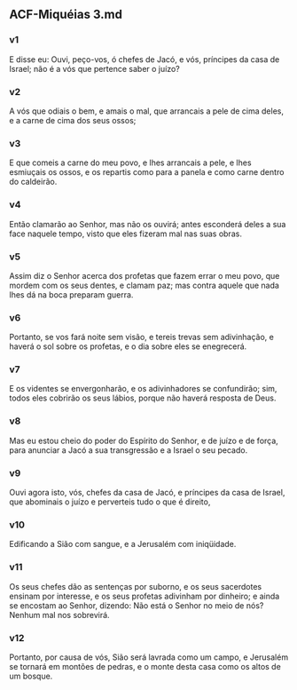 ## ACF-Miquéias 3.md
### v1
 E disse eu: Ouvi, peço-vos, ó chefes de Jacó, e vós, príncipes da casa de Israel; não é a vós que pertence saber o juízo?
### v2
 A vós que odiais o bem, e amais o mal, que arrancais a pele de cima deles, e a carne de cima dos seus ossos;
### v3
 E que comeis a carne do meu povo, e lhes arrancais a pele, e lhes esmiuçais os ossos, e os repartis como para a panela e como carne dentro do caldeirão.
### v4
 Então clamarão ao Senhor, mas não os ouvirá; antes esconderá deles a sua face naquele tempo, visto que eles fizeram mal nas suas obras.
### v5
 Assim diz o Senhor acerca dos profetas que fazem errar o meu povo, que mordem com os seus dentes, e clamam paz; mas contra aquele que nada lhes dá na boca preparam guerra.
### v6
 Portanto, se vos fará noite sem visão, e tereis trevas sem adivinhação, e haverá o sol sobre os profetas, e o dia sobre eles se enegrecerá.
### v7
 E os videntes se envergonharão, e os adivinhadores se confundirão; sim, todos eles cobrirão os seus lábios, porque não haverá resposta de Deus.
### v8
 Mas eu estou cheio do poder do Espírito do Senhor, e de juízo e de força, para anunciar a Jacó a sua transgressão e a Israel o seu pecado.
### v9
 Ouvi agora isto, vós, chefes da casa de Jacó, e príncipes da casa de Israel, que abominais o juízo e perverteis tudo o que é direito,
### v10
 Edificando a Sião com sangue, e a Jerusalém com iniqüidade.
### v11
 Os seus chefes dão as sentenças por suborno, e os seus sacerdotes ensinam por interesse, e os seus profetas adivinham por dinheiro; e ainda se encostam ao Senhor, dizendo: Não está o Senhor no meio de nós? Nenhum mal nos sobrevirá.
### v12
 Portanto, por causa de vós, Sião será lavrada como um campo, e Jerusalém se tornará em montões de pedras, e o monte desta casa como os altos de um bosque.
